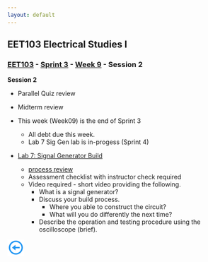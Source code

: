 ```yaml
---
layout: default
---
```


## EET103 Electrical Studies I

### [EET103](../../../) - [Sprint 3](../../) - [Week 9](../) - Session 2

**Session 2**

- Parallel Quiz review
- Midterm review

- This week (Week09) is the end of Sprint 3
    - All debt due this week.
    - Lab 7 Sig Gen lab is in-progess (Sprint 4)
    
- [Lab 7: Signal Generator Build](../../../labs/l07_sig_gen_build/index.md) 
    - [process review](sig_gen_build.md)
    - Assessment checklist with instructor check required
    - Video required - short video providing the following.
        - What is a signal generator?
        - Discuss your build process.
            - Where you able to construct the circuit?
            - What will you do differently the next time?
        - Describe the operation and testing procedure using the oscilloscope (brief).


[![back button](../../../back_button.png)](../)